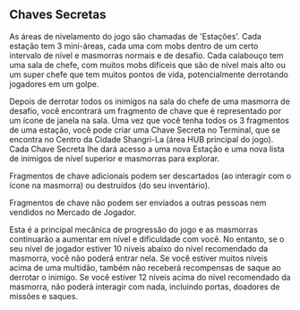 ## Chaves Secretas
As áreas de nivelamento do jogo são chamadas de 'Estações'. Cada estação tem 3 mini-áreas, cada uma com mobs dentro de um certo intervalo de nível e masmorras normais e de desafio. Cada calabouço tem uma sala de chefe, com muitos mobs difíceis que são de nível mais alto ou um super chefe que tem muitos pontos de vida, potencialmente derrotando jogadores em um golpe.

Depois de derrotar todos os inimigos na sala do chefe de uma masmorra de desafio, você encontrará um fragmento de chave que é representado por um ícone de janela na sala. Uma vez que você tenha todos os 3 fragmentos de uma estação, você pode criar uma Chave Secreta no Terminal, que se encontra no Centro da Cidade Shangri-La (área HUB principal do jogo). Cada Chave Secreta lhe dará acesso a uma nova Estação e uma nova lista de inimigos de nível superior e masmorras para explorar.

Fragmentos de chave adicionais podem ser descartados (ao interagir com o ícone na masmorra) ou destruídos (do seu inventário).

Fragmentos de chave não podem ser enviados a outras pessoas nem vendidos no Mercado de Jogador.

Esta é a principal mecânica de progressão do jogo e as masmorras continuarão a aumentar em nível e dificuldade com você. No entanto, se o seu nível de jogador estiver 10 níveis abaixo do nível recomendado da masmorra, você não poderá entrar nela. Se você estiver muitos níveis acima de uma multidão, também não receberá recompensas de saque ao derrotar o inimigo. Se você estiver 12 níveis acima do nível recomendado da masmorra, não poderá interagir com nada, incluindo portas, doadores de missões e saques.
